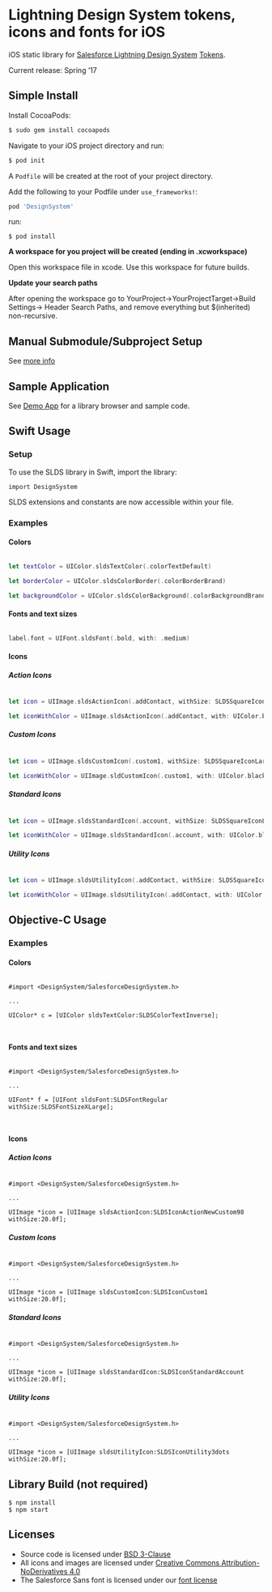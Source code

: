 # Lightning Design System tokens, icons and fonts for iOS

iOS static library for [Salesforce Lightning Design System](https://www.lightningdesignsystem.com/) [Tokens](https://www.lightningdesignsystem.com/design-tokens/).

Current release: Spring ’17

## Simple Install

Install CocoaPods:

```ruby
$ sudo gem install cocoapods
```

Navigate to your iOS project directory and run:

```ruby
$ pod init
```

A `Podfile` will be created at the root of your project directory.

Add the following to your Podfile under `use_frameworks!`:

```ruby
pod 'DesignSystem'
```

run:

```
$ pod install
```

**A workspace for you project will be created (ending in .xcworkspace)**

Open this workspace file in xcode. Use this workspace for future builds.

**Update your search paths**

After opening the workspace go to YourProject->YourProjectTarget->Build Settings-> Header Search Paths, and remove everything but $(inherited) non-recursive.

## Manual Submodule/Subproject Setup

See [more info](https://github.com/salesforce-ux/design-system-ios/tree/master/manual_install_info)


## Sample Application 

See [Demo App](https://github.com/salesforce-ux/design-system-ios/tree/master/Demo-Swift) for a library browser and sample code.

## Swift Usage

### Setup

To use the SLDS library in Swift, import the library:

```
import DesignSystem
```
SLDS extensions and constants are now accessible within your file.

### Examples


#### Colors

```swift 

let textColor = UIColor.sldsTextColor(.colorTextDefault)

let borderColor = UIColor.sldsColorBorder(.colorBorderBrand)

let backgroundColor = UIColor.sldsColorBackground(.colorBackgroundBrand)

```


#### Fonts and text sizes

```swift

label.font = UIFont.sldsFont(.bold, with: .medium)

```


#### Icons

##### Action Icons

```swift

let icon = UIImage.sldsActionIcon(.addContact, withSize: SLDSSquareIconLarge)

let iconWithColor = UIImage.sldsActionIcon(.addContact, with: UIColor.black, andBGColor: UIColor.white, andSize: SLDSSquareIconLarge)

```


##### Custom Icons

```swift

let icon = UIImage.sldsCustomIcon(.custom1, withSize: SLDSSquareIconLarge)

let iconWithColor = UIImage.sldCustomIcon(.custom1, with: UIColor.black, andBGColor: UIColor.white, andSize: SLDSSquareIconLarge)

```


##### Standard Icons


```swift

let icon = UIImage.sldsStandardIcon(.account, withSize: SLDSSquareIconLarge)

let iconWithColor = UIImage.sldsStandardIcon(.account, with: UIColor.black, andBGColor: UIColor.white, andSize: SLDSSquareIconLarge)

```


##### Utility Icons


```swift

let icon = UIImage.sldsUtilityIcon(.addContact, withSize: SLDSSquareIconLarge)

let iconWithColor = UIImage.sldsUtilityIcon(.addContact, with: UIColor.black, andBGColor: UIColor.white, andSize: SLDSSquareIconLarge)

```

## Objective-C Usage


### Examples


#### Colors

```objc

#import <DesignSystem/SalesforceDesignSystem.h> 

...

UIColor* c = [UIColor sldsTextColor:SLDSColorTextInverse];



```


#### Fonts and text sizes

```objc

#import <DesignSystem/SalesforceDesignSystem.h> 

...

UIFont* f = [UIFont sldsFont:SLDSFontRegular withSize:SLDSFontSizeXLarge];



```


#### Icons

##### Action Icons

```objc

#import <DesignSystem/SalesforceDesignSystem.h> 

...

UIImage *icon = [UIImage sldsActionIcon:SLDSIconActionNewCustom98 withSize:20.0f];

```


##### Custom Icons

```objc

#import <DesignSystem/SalesforceDesignSystem.h> 

...

UIImage *icon = [UIImage sldsCustomIcon:SLDSIconCustom1 withSize:20.0f];

```


##### Standard Icons

```objc

#import <DesignSystem/SalesforceDesignSystem.h> 

...

UIImage *icon = [UIImage sldsStandardIcon:SLDSIconStandardAccount withSize:20.0f];

```


##### Utility Icons

```objc

#import <DesignSystem/SalesforceDesignSystem.h> 

...

UIImage *icon = [UIImage sldsUtilityIcon:SLDSIconUtility3dots withSize:20.0f];

```

## Library Build (not required)

```
$ npm install
$ npm start
```

## Licenses

* Source code is licensed under [BSD 3-Clause](https://git.io/sfdc-license)
* All icons and images are licensed under [Creative Commons Attribution-NoDerivatives 4.0](https://github.com/salesforce-ux/licenses/blob/master/LICENSE-icons-images.txt)
* The Salesforce Sans font is licensed under our [font license](https://github.com/salesforce-ux/licenses/blob/master/LICENSE-font.txt)
